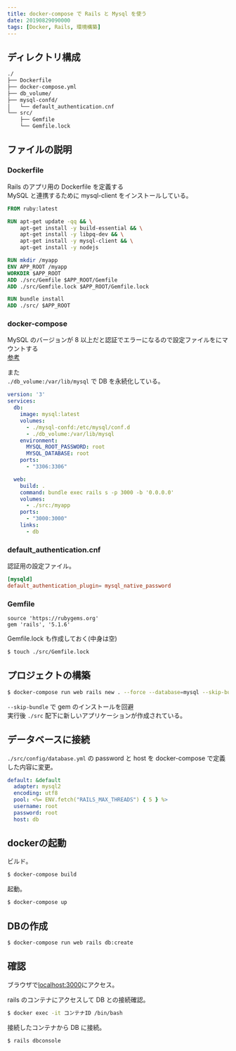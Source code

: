 ```yaml
---
title: docker-compose で Rails と Mysql を使う
date: 20190829090000
tags: [Docker, Rails, 環境構築]
---
```


## ディレクトリ構成

```bash
./
├── Dockerfile
├── docker-compose.yml
├── db_volume/
├── mysql-confd/
│   └── default_authentication.cnf
└── src/
    ├── Gemfile
    └── Gemfile.lock
```

## ファイルの説明

### Dockerfile

Rails のアプリ用の Dockerfile を定義する  
MySQL と連携するために mysql-client をインストールしている。

```Dockerfile
FROM ruby:latest

RUN apt-get update -qq && \
    apt-get install -y build-essential && \
    apt-get install -y libpq-dev && \
    apt-get install -y mysql-client && \
    apt-get install -y nodejs

RUN mkdir /myapp
ENV APP_ROOT /myapp
WORKDIR $APP_ROOT
ADD ./src/Gemfile $APP_ROOT/Gemfile
ADD ./src/Gemfile.lock $APP_ROOT/Gemfile.lock

RUN bundle install
ADD ./src/ $APP_ROOT
```

### docker-compose

MySQL のバージョンが 8 以上だと認証でエラーになるので設定ファイルをにマウントする  
[参考](https://qiita.com/yensaki/items/9e453b7320ca2d0461c7)  

また  
`./db_volume:/var/lib/mysql` で DB を永続化している。

```yaml
version: '3'
services:
  db:
    image: mysql:latest
    volumes:
      - ./mysql-confd:/etc/mysql/conf.d
      - ./db_volume:/var/lib/mysql
    environment:
      MYSQL_ROOT_PASSWORD: root
      MYSQL_DATABASE: root
    ports:
      - "3306:3306"

  web:
    build: .
    command: bundle exec rails s -p 3000 -b '0.0.0.0'
    volumes:
      - ./src:/myapp
    ports:
      - "3000:3000"
    links:
      - db
```

### default_authentication.cnf

認証用の設定ファイル。

```default_authentication.cnf
[mysqld]
default_authentication_plugin= mysql_native_password
```

### Gemfile

```Gemfile
source 'https://rubygems.org'
gem 'rails', '5.1.6'
```

Gemfile.lock も作成しておく(中身は空)

```bash
$ touch ./src/Gemfile.lock
```

## プロジェクトの構築

```bash
$ docker-compose run web rails new . --force --database=mysql --skip-bundle
```

`--skip-bundle` で gem のインストールを回避  
実行後 `./src` 配下に新しいアプリケーションが作成されている。

## データベースに接続

`./src/config/database.yml` の password と host を docker-compose で定義した内容に変更。

```yaml
default: &default
  adapter: mysql2
  encoding: utf8
  pool: <%= ENV.fetch("RAILS_MAX_THREADS") { 5 } %>
  username: root
  password: root
  host: db
```

## dockerの起動

ビルド。

```bash
$ docker-compose build
```

起動。

```bash
$ docker-compose up
```

## DBの作成

```bash
$ docker-compose run web rails db:create
```

## 確認

ブラウザで[localhost:3000](localhost:3000)にアクセス。

rails のコンテナにアクセスして DB との接続確認。

```bash
$ docker exec -it コンテナID /bin/bash
```

接続したコンテナから DB に接続。

```bash
$ rails dbconsole
```
